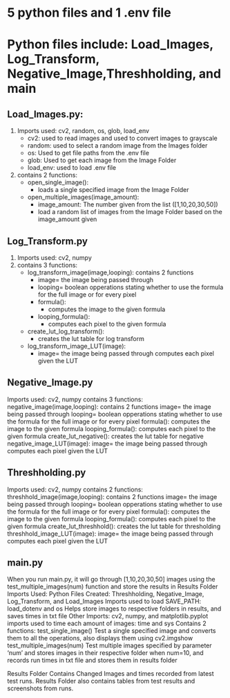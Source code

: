 5 python files and 1 .env file
=============
Python files include: Load_Images, Log_Transform, Negative_Image,Threshholding, and main
=============
Load_Images.py:
-------------

1. Imports used: cv2, random, os, glob, load_env
   - cv2: used to read images and used to convert images to grayscale
   - random: used to select a random image from the Images folder
   - os: Used to get file paths from the .env file
   - glob: Used to get each image from the Image Folder
   - load_env: used to load .env file
1. contains 2 functions:
   - open_single_image():
     - loads a single specified image from the Image Folder
   - open_multiple_images(image_amount):
     - image_amount: The number given from the list ([1,10,20,30,50])
     - load a random list of images from the Image Folder based on the image_amount given

Log_Transform.py
-------------
1. Imports used: cv2, numpy
1. contains 3 functions:
   - log_transform_image(image,looping): contains 2 functions
     - image= the image being passed through
     - looping= boolean opperations stating whether to use the formula for the full image or for every pixel
     - formula():
       - computes the image to the given formula
     - looping_formula():
       - computes each pixel to the given formula
   - create_lut_log_transform():
     - creates the lut table for log transform
   - log_transform_image_LUT(image):
     - image= the image being passed through
		computes each pixel given the LUT

Negative_Image.py
-------------
Imports used: cv2, numpy
contains 3 functions:
	negative_image(image,looping): contains 2 functions
image= the image being passed through
looping= boolean opperations stating whether to use the formula for the full image or for every pixel
	formula():
		computes the image to the given formula
	looping_formula():
		computes each pixel to the given formula
	create_lut_negative():
		creates the lut table for negative
	negative_image_LUT(image):
image= the image being passed through
		computes each pixel given the LUT

Threshholding.py
-------------
Imports used: cv2, numpy
contains 2 functions:
threshhold_image(image,looping): contains 2 functions
image= the image being passed through
looping= boolean opperations stating whether to use the formula for the full image or for every pixel
	formula():
		computes the image to the given formula
	looping_formula():
		computes each pixel to the given formula
	create_lut_threshhold():
		creates the lut table for thresholding
	threshhold_image_LUT(image):
image= the image being passed through
		computes each pixel given the LUT



main.py
-------------
When you run main.py, it will go through [1,10,20,30,50] images using the test_multiple_images(num) function and store the results in Results Folder 
Imports Used: 
Python Files Created: Threshholding, Negative_Image, Log_Transform, and	Load_Images
	Imports used to load SAVE_PATH: load_dotenv and os
		Helps store images to respective folders in results, and saves times in txt file
	Other Imports: cv2, numpy, and matplotlib.pyplot
imports used to time each amount of images: time and sys
Contains 2 functions:
	test_single_image()
		Test a single specified image and converts them to all the operations, also displays them using cv2.imgshow 
	test_multiple_images(num)
		Test multiple images specified by parameter ‘num’ and stores images in their respective folder when num=10, and records run times in txt file and stores them in results folder

Results Folder Contains Changed Images and times recorded from latest test runs.
Results Folder also contains tables from test results and screenshots from runs.
